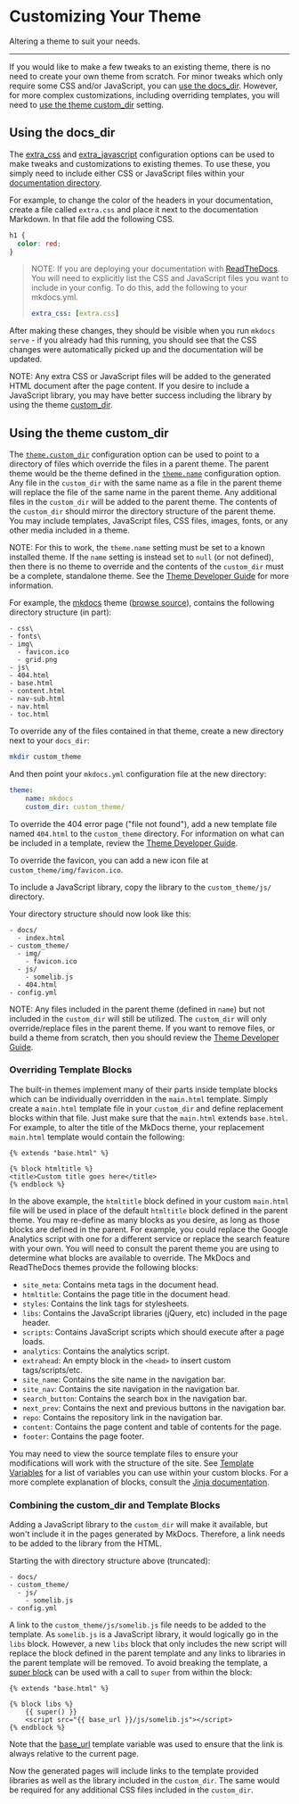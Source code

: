 # Customizing Your Theme

Altering a theme to suit your needs.

---

If you would like to make a few tweaks to an existing theme, there is no need
to create your own theme from scratch. For minor tweaks which only require
some CSS and/or JavaScript, you can [use the docs_dir](#using-the-docs_dir).
However, for more complex customizations, including overriding templates, you
will need to [use the theme custom_dir](#using-the-theme-custom_dir) setting.

## Using the docs_dir

The [extra_css] and [extra_javascript] configuration options can be used to
make tweaks and customizations to existing themes. To use these, you simply
need to include either CSS or JavaScript files within your [documentation
directory].

For example, to change the color of the headers in your documentation, create
a file called `extra.css` and place it next to the documentation Markdown. In
that file add the following CSS.

```css
h1 {
  color: red;
}
```

> NOTE:
> If you are deploying your documentation with [ReadTheDocs]. You will need
> to explicitly list the CSS and JavaScript files you want to include in
> your config. To do this, add the following to your mkdocs.yml.
>
> ```yaml
> extra_css: [extra.css]
> ```

After making these changes, they should be visible when you run
`mkdocs serve` - if you already had this running, you should see that the CSS
changes were automatically picked up and the documentation will be updated.

NOTE:
Any extra CSS or JavaScript files will be added to the generated HTML
document after the page content. If you desire to include a JavaScript
library, you may have better success including the library by using the
theme [custom_dir].

## Using the theme custom_dir

The [`theme.custom_dir`][custom_dir] configuration option can be used to point
to a directory of files which override the files in a parent theme. The parent
theme would be the theme defined in the [`theme.name`][name] configuration
option. Any file in the `custom_dir` with the same name as a file in the
parent theme will replace the file of the same name in the parent theme. Any
additional files in the `custom_dir` will be added to the parent theme. The
contents of the `custom_dir` should mirror the directory structure of the
parent theme. You may include templates, JavaScript files, CSS files, images,
fonts, or any other media included in a theme.

NOTE:
For this to work, the `theme.name` setting must be set to a known
installed theme. If the `name` setting is instead set to `null` (or not
defined), then there is no theme to override and the contents of the
`custom_dir` must be a complete, standalone theme. See the [Theme
Developer Guide][custom theme] for more information.

For example, the [mkdocs] theme ([browse source]), contains the following
directory structure (in part):

```nohighlight
- css\
- fonts\
- img\
  - favicon.ico
  - grid.png
- js\
- 404.html
- base.html
- content.html
- nav-sub.html
- nav.html
- toc.html
```

To override any of the files contained in that theme, create a new directory
next to your `docs_dir`:

```bash
mkdir custom_theme
```

And then point your `mkdocs.yml` configuration file at the new directory:

```yaml
theme:
    name: mkdocs
    custom_dir: custom_theme/
```

To override the 404 error page ("file not found"), add a new template file named
`404.html` to the `custom_theme` directory. For information on what can be
included in a template, review the [Theme Developer Guide][custom theme].

To override the favicon, you can add a new icon file at
`custom_theme/img/favicon.ico`.

To include a JavaScript library, copy the library to the `custom_theme/js/`
directory.

Your directory structure should now look like this:

```nohighlight
- docs/
  - index.html
- custom_theme/
  - img/
    - favicon.ico
  - js/
    - somelib.js
  - 404.html
- config.yml
```

NOTE:
Any files included in the parent theme (defined in `name`) but not
included in the `custom_dir` will still be utilized. The `custom_dir` will
only override/replace files in the parent theme. If you want to remove
files, or build a theme from scratch, then you should review the [Theme
Developer Guide][custom theme].

### Overriding Template Blocks

The built-in themes implement many of their parts inside template blocks which
can be individually overridden in the `main.html` template. Simply create a
`main.html` template file in your `custom_dir` and define replacement blocks
within that file. Just make sure that the `main.html` extends `base.html`. For
example, to alter the title of the MkDocs theme, your replacement `main.html`
template would contain the following:

```django
{% extends "base.html" %}

{% block htmltitle %}
<title>Custom title goes here</title>
{% endblock %}
```

In the above example, the `htmltitle` block defined in your custom `main.html` file
will be used in place of the default `htmltitle` block defined in the parent theme.
You may re-define as many blocks as you desire, as long as those blocks are
defined in the parent. For example, you could replace the Google Analytics
script with one for a different service or replace the search feature with your
own. You will need to consult the parent theme you are using to determine what
blocks are available to override. The MkDocs and ReadTheDocs themes provide the
following blocks:

* `site_meta`: Contains meta tags in the document head.
* `htmltitle`: Contains the page title in the document head.
* `styles`: Contains the link tags for stylesheets.
* `libs`: Contains the JavaScript libraries (jQuery, etc) included in the page header.
* `scripts`: Contains JavaScript scripts which should execute after a page loads.
* `analytics`: Contains the analytics script.
* `extrahead`: An empty block in the `<head>` to insert custom tags/scripts/etc.
* `site_name`: Contains the site name in the navigation bar.
* `site_nav`: Contains the site navigation in the navigation bar.
* `search_button`: Contains the search box in the navigation bar.
* `next_prev`: Contains the next and previous buttons in the navigation bar.
* `repo`: Contains the repository link in the navigation bar.
* `content`: Contains the page content and table of contents for the page.
* `footer`: Contains the page footer.

You may need to view the source template files to ensure your modifications will
work with the structure of the site. See [Template Variables] for a list of
variables you can use within your custom blocks. For a more complete
explanation of blocks, consult the [Jinja documentation].

### Combining the custom_dir and Template Blocks

Adding a JavaScript library to the `custom_dir` will make it available, but
won't include it in the pages generated by MkDocs. Therefore, a link needs to
be added to the library from the HTML.

Starting the with directory structure above (truncated):

```nohighlight
- docs/
- custom_theme/
  - js/
    - somelib.js
- config.yml
```

A link to the `custom_theme/js/somelib.js` file needs to be added to the
template. As `somelib.js` is a JavaScript library, it would logically go in the
`libs` block. However, a new `libs` block that only includes the new script will
replace the block defined in the parent template and any links to libraries in
the parent template will be removed. To avoid breaking the template, a
[super block] can be used with a call to `super` from within the block:

```django
{% extends "base.html" %}

{% block libs %}
    {{ super() }}
    <script src="{{ base_url }}/js/somelib.js"></script>
{% endblock %}
```

Note that the [base_url] template variable was used to ensure that the link is
always relative to the current page.

Now the generated pages will include links to the template provided libraries as
well as the library included in the `custom_dir`. The same would be required for
any additional CSS files included in the `custom_dir`.

[custom theme]: ../dev-guide/themes.md
[extra_css]: ./configuration.md#extra_css
[extra_javascript]: ./configuration.md#extra_javascript
[documentation directory]: ./configuration.md#docs_dir
[ReadTheDocs]: ./deploying-your-docs.md#readthedocs
[custom_dir]: ./configuration.md#custom_dir
[name]: ./configuration.md#name
[mkdocs]: ./choosing-your-theme.md#mkdocs
[browse source]: https://github.com/mkdocs/mkdocs/tree/master/mkdocs/themes/mkdocs
[Template Variables]: ../dev-guide/themes.md#template-variables
[Jinja documentation]: https://jinja.palletsprojects.com/en/3.1.x/templates/#template-inheritance
[super block]: http://jinja.pocoo.org/docs/dev/templates/#super-blocks
[base_url]: ../dev-guide/themes.md#base_url

